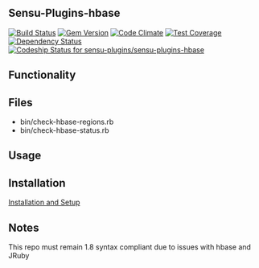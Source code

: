 ## Sensu-Plugins-hbase

[ ![Build Status](https://travis-ci.org/sensu-plugins/sensu-plugins-hbase.svg?branch=master)](https://travis-ci.org/sensu-plugins/sensu-plugins-hbase)
[![Gem Version](https://badge.fury.io/rb/sensu-plugins-hbase.svg)](http://badge.fury.io/rb/sensu-plugins-hbase)
[![Code Climate](https://codeclimate.com/github/sensu-plugins/sensu-plugins-hbase/badges/gpa.svg)](https://codeclimate.com/github/sensu-plugins/sensu-plugins-hbase)
[![Test Coverage](https://codeclimate.com/github/sensu-plugins/sensu-plugins-hbase/badges/coverage.svg)](https://codeclimate.com/github/sensu-plugins/sensu-plugins-hbase)
[![Dependency Status](https://gemnasium.com/sensu-plugins/sensu-plugins-hbase.svg)](https://gemnasium.com/sensu-plugins/sensu-plugins-hbase)
[![Codeship Status for sensu-plugins/sensu-plugins-hbase](https://codeship.com/projects/87326720-ea2a-0132-ffd2-32dfa18a9fce/status?branch=master)](https://codeship.com/projects/83049)

## Functionality

## Files
 * bin/check-hbase-regions.rb
 * bin/check-hbase-status.rb

## Usage

## Installation

[Installation and Setup](http://sensu-plugins.io/docs/installation_instructions.html)

## Notes

This repo must remain 1.8 syntax compliant due to issues with hbase and JRuby
